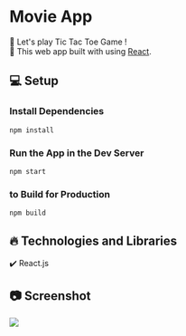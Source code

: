 # Movie App

🔸 Let's play Tic Tac Toe Game ! <br>
🔸 This web app built with using [React](https://reactjs.org/).

## 💻 Setup <br>

### Install Dependencies

```
npm install
```

### Run the App in the Dev Server

```
npm start
```

### to Build for Production

```
npm build
```

## 🔥 Technologies and Libraries <br>

✔️ React.js <br>

## 📷 Screenshot <br>

<img src="https://media.giphy.com/media/5fWXeqDc5XTulEdwNG/giphy.gif">

